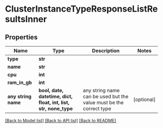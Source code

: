 # ClusterInstanceTypeResponseListResultsInner


## Properties
Name | Type | Description | Notes
------------ | ------------- | ------------- | -------------
**type** | **str** |  | 
**name** | **str** |  | 
**cpu** | **int** |  | 
**ram_in_gb** | **int** |  | 
**any string name** | **bool, date, datetime, dict, float, int, list, str, none_type** | any string name can be used but the value must be the correct type | [optional]

[[Back to Model list]](../README.md#documentation-for-models) [[Back to API list]](../README.md#documentation-for-api-endpoints) [[Back to README]](../README.md)


